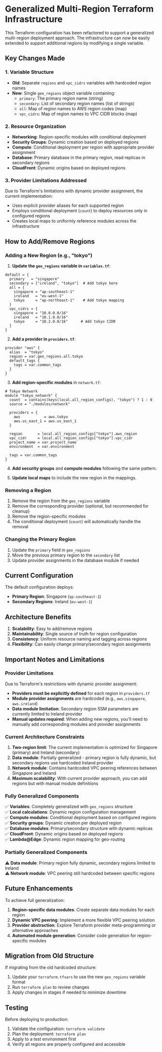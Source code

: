 # Generalized Multi-Region Terraform Infrastructure

This Terraform configuration has been refactored to support a generalized multi-region deployment approach. The infrastructure can now be easily extended to support additional regions by modifying a single variable.

## Key Changes Made

### 1. Variable Structure
- **Old**: Separate `regions` and `vpc_cidrs` variables with hardcoded region names
- **New**: Single `geo_regions` object variable containing:
  - `primary`: The primary region name (string)
  - `secondary`: List of secondary region names (list of strings)
  - `all`: Map of region names to AWS region codes (map)
  - `vpc_cidrs`: Map of region names to VPC CIDR blocks (map)

### 2. Resource Organization
- **Networking**: Region-specific modules with conditional deployment
- **Security Groups**: Dynamic creation based on deployed regions
- **Compute**: Conditional deployment per region with appropriate provider assignment
- **Database**: Primary database in the primary region, read replicas in secondary regions
- **CloudFront**: Dynamic origins based on deployed regions

### 3. Provider Limitations Addressed
Due to Terraform's limitations with dynamic provider assignment, the current implementation:
- Uses explicit provider aliases for each supported region
- Employs conditional deployment (`count`) to deploy resources only in configured regions
- Creates local maps to uniformly reference modules across the infrastructure

## How to Add/Remove Regions

### Adding a New Region (e.g., "tokyo")

1. **Update the `geo_regions` variable in `variables.tf`**:
```hcl
default = {
  primary   = "singapore"
  secondary = ["ireland", "tokyo"]  # Add tokyo here
  all = {
    singapore = "ap-southeast-1"
    ireland   = "eu-west-1"
    tokyo     = "ap-northeast-1"    # Add tokyo mapping
  }
  vpc_cidrs = {
    singapore = "10.0.0.0/16"
    ireland   = "10.1.0.0/16"
    tokyo     = "10.2.0.0/16"      # Add tokyo CIDR
  }
}
```

2. **Add a provider in `providers.tf`**:
```hcl
provider "aws" {
  alias  = "tokyo"
  region = var.geo_regions.all.tokyo
  default_tags {
    tags = var.common_tags
  }
}
```

3. **Add region-specific modules** in `network.tf`:
```hcl
# Tokyo Network
module "tokyo_network" {
  count  = contains(keys(local.all_region_configs), "tokyo") ? 1 : 0
  source = "./modules/network"

  providers = {
    aws           = aws.tokyo
    aws.us_east_1 = aws.us_east_1
  }

  region       = local.all_region_configs["tokyo"].aws_region
  vpc_cidr     = local.all_region_configs["tokyo"].vpc_cidr
  project_name = var.project_name
  environment  = var.environment

  tags = var.common_tags
}
```

4. **Add security groups** and **compute modules** following the same pattern.

5. **Update local maps** to include the new region in the mappings.

### Removing a Region

1. Remove the region from the `geo_regions` variable
2. Remove the corresponding provider (optional, but recommended for cleanup)
3. Remove the region-specific modules
4. The conditional deployment (`count`) will automatically handle the removal

### Changing the Primary Region

1. Update the `primary` field in `geo_regions`
2. Move the previous primary region to the `secondary` list
3. Update provider assignments in the database module if needed

## Current Configuration

The default configuration deploys:
- **Primary Region**: Singapore (`ap-southeast-1`)
- **Secondary Regions**: Ireland (`eu-west-1`)

## Architecture Benefits

1. **Scalability**: Easy to add/remove regions
2. **Maintainability**: Single source of truth for region configuration
3. **Consistency**: Uniform resource naming and tagging across regions
4. **Flexibility**: Can easily change primary/secondary region assignments

## Important Notes and Limitations

### Provider Limitations
Due to Terraform's restrictions with dynamic provider assignment:
- **Providers must be explicitly defined** for each region in `providers.tf`
- **Module provider assignments** are hardcoded (e.g., `aws.singapore`, `aws.ireland`)
- **Data module limitation**: Secondary region SSM parameters are currently limited to Ireland provider
- **Manual updates required**: When adding new regions, you'll need to manually add corresponding modules and provider assignments

### Current Architecture Constraints
1. **Two-region limit**: The current implementation is optimized for Singapore (primary) and Ireland (secondary)
2. **Data module**: Partially generalized - primary region is fully dynamic, but secondary regions use hardcoded Ireland provider
3. **Network module**: Contains hardcoded VPC peering references between Singapore and Ireland
4. **Maximum scalability**: With current provider approach, you can add regions but with manual module definitions

### Fully Generalized Components
✅ **Variables**: Completely generalized with `geo_regions` structure  
✅ **Local calculations**: Dynamic region configuration management  
✅ **Compute modules**: Conditional deployment based on configured regions  
✅ **Security groups**: Dynamic creation per deployed region  
✅ **Database modules**: Primary/secondary structure with dynamic replicas  
✅ **CloudFront**: Dynamic origins based on deployed regions  
✅ **Lambda@Edge**: Dynamic region mapping for geo-routing  

### Partially Generalized Components
⚠️ **Data module**: Primary region fully dynamic, secondary regions limited to Ireland  
⚠️ **Network module**: VPC peering still hardcoded between specific regions  

## Future Enhancements

To achieve full generalization:

1. **Region-specific data modules**: Create separate data modules for each region
2. **Dynamic VPC peering**: Implement a more flexible VPC peering solution
3. **Provider abstraction**: Explore Terraform provider meta-programming or alternative approaches
4. **Automated module generation**: Consider code generation for region-specific modules

## Migration from Old Structure

If migrating from the old hardcoded structure:
1. Update your `terraform.tfvars` to use the new `geo_regions` variable format
2. Run `terraform plan` to review changes
3. Apply changes in stages if needed to minimize downtime

## Testing

Before deploying to production:
1. Validate the configuration: `terraform validate`
2. Plan the deployment: `terraform plan`
3. Apply to a test environment first
4. Verify all regions are properly configured and accessible
